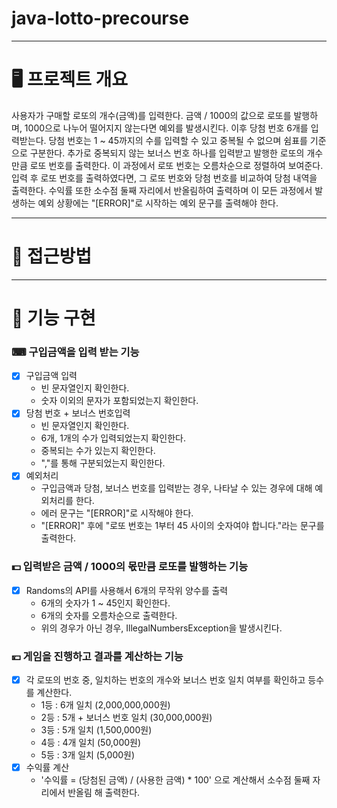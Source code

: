 # java-lotto-precourse
---

# 🖥 프로젝트 개요
사용자가 구매할 로또의 개수(금액)를 입력한다. 금액 / 1000의 값으로 로또를 발행하며, 1000으로 나누어 떨어지지 않는다면 예외를 발생시킨다.
이후 당첨 번호 6개를 입력받는다. 당첨 번호는 1 ~ 45까지의 수를 입력할 수 있고 중복될 수 없으며 쉼표를 기준으로 구분한다. 추가로 중복되지 않는 보너스 번호 하나를 입력받고 발행한 로또의 개수만큼 로또 번호를 출력한다. 이 과정에서 로또 번호는 오름차순으로 정렬하여 보여준다.
입력 후 로또 번호를 출력하였다면, 그 로또 번호와 당첨 번호를 비교하여 당첨 내역을 출력한다. 수익률 또한 소수점 둘째 자리에서 반올림하여 출력하며 이 모든 과정에서 발생하는 예외 상황에는 "[ERROR]"로 시작하는 예외 문구를 출력해야 한다.

---

# 💭 접근방법


---

# 📒 기능 구현

### ⌨ 구입금액을 입력 받는 기능
- [x] 구입금액 입력
  * 빈 문자열인지 확인한다.
  * 숫자 이외의 문자가 포함되었는지 확인한다.
- [x] 당첨 번호 + 보너스 번호입력
  * 빈 문자열인지 확인한다.
  * 6개, 1개의 수가 입력되었는지 확인한다.
  * 중복되는 수가 있는지 확인한다.
  * ","를 통해 구분되었는지 확인한다.
- [x] 예외처리
  * 구입금액과 당첨, 보너스 번호를 입력받는 경우, 나타날 수 있는 경우에 대해 예외처리를 한다.
  * 에러 문구는 "[ERROR]"로 시작해야 한다.
  * "[ERROR]" 후에 "로또 번호는 1부터 45 사이의 숫자여야 합니다."라는 문구를 출력한다.

### 💵 입력받은 금액 / 1000의 몫만큼 로또를 발행하는 기능
- [x] Randoms의 API를 사용해서 6개의 무작위 양수를 출력
  * 6개의 숫자가 1 ~ 45인지 확인한다.
  * 6개의 숫자를 오름차순으로 출력한다.
  * 위의 경우가 아닌 경우, IllegalNumbersException을 발생시킨다.

### 💴 게임을 진행하고 결과를 계산하는 기능
- [x] 각 로또의 번호 중, 일치하는 번호의 개수와 보너스 번호 일치 여부를 확인하고 등수를 계산한다.
  * 1등 : 6개 일치 (2,000,000,000원)
  * 2등 : 5개 + 보너스 번호 일치 (30,000,000원)
  * 3등 : 5개 일치 (1,500,000원)
  * 4등 : 4개 일치 (50,000원)
  * 5등 : 3개 일치 (5,000원)
- [x] 수익률 계산
  * '수익률 = (당첨된 금액) / (사용한 금액) * 100' 으로 계산해서 소수점 둘째 자리에서 반올림 해 출력한다.
